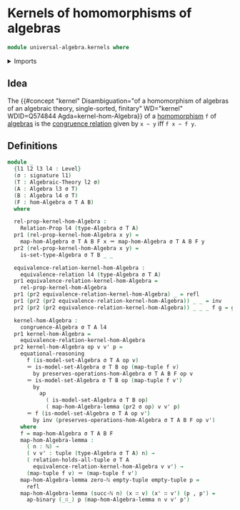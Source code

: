 # Kernels of homomorphisms of algebras

```agda
module universal-algebra.kernels where
```

<details><summary>Imports</summary>

```agda
open import elementary-number-theory.natural-numbers

open import foundation.action-on-identifications-binary-functions
open import foundation.action-on-identifications-functions
open import foundation.binary-relations
open import foundation.dependent-pair-types
open import foundation.equivalence-relations
open import foundation.identity-types
open import foundation.universe-levels

open import lists.functoriality-tuples
open import lists.tuples

open import universal-algebra.algebraic-theories
open import universal-algebra.algebras
open import universal-algebra.congruences
open import universal-algebra.homomorphisms-of-algebras
open import universal-algebra.signatures
```

</details>

## Idea

The
{{#concept "kernel" Disambiguation="of a homomorphism of algebras of an algebraic theory, single-sorted, finitary" WD="kernel" WDID=Q574844 Agda=kernel-hom-Algebra}}
of a [homomorphism](universal-algebra.homomorphisms-of-algebras.md) `f` of
[algebras](universal-algebra.algebras.md) is the
[congruence relation](universal-algebra.congruences.md) given by `x ~ y` iff
`f x ~ f y`.

## Definitions

```agda
module _
  {l1 l2 l3 l4 : Level}
  (σ : signature l1)
  (T : Algebraic-Theory l2 σ)
  (A : Algebra l3 σ T)
  (B : Algebra l4 σ T)
  (F : hom-Algebra σ T A B)
  where

  rel-prop-kernel-hom-Algebra :
    Relation-Prop l4 (type-Algebra σ T A)
  pr1 (rel-prop-kernel-hom-Algebra x y) =
    map-hom-Algebra σ T A B F x ＝ map-hom-Algebra σ T A B F y
  pr2 (rel-prop-kernel-hom-Algebra x y) =
    is-set-type-Algebra σ T B _ _

  equivalence-relation-kernel-hom-Algebra :
    equivalence-relation l4 (type-Algebra σ T A)
  pr1 equivalence-relation-kernel-hom-Algebra =
    rel-prop-kernel-hom-Algebra
  pr1 (pr2 equivalence-relation-kernel-hom-Algebra) _ = refl
  pr1 (pr2 (pr2 equivalence-relation-kernel-hom-Algebra)) _ _ = inv
  pr2 (pr2 (pr2 equivalence-relation-kernel-hom-Algebra)) _ _ _ f g = g ∙ f

  kernel-hom-Algebra :
    congruence-Algebra σ T A l4
  pr1 kernel-hom-Algebra =
    equivalence-relation-kernel-hom-Algebra
  pr2 kernel-hom-Algebra op v v' p =
    equational-reasoning
      f (is-model-set-Algebra σ T A op v)
      ＝ is-model-set-Algebra σ T B op (map-tuple f v)
        by preserves-operations-hom-Algebra σ T A B F op v
      ＝ is-model-set-Algebra σ T B op (map-tuple f v')
        by
          ap
            ( is-model-set-Algebra σ T B op)
            ( map-hom-Algebra-lemma (pr2 σ op) v v' p)
      ＝ f (is-model-set-Algebra σ T A op v')
        by inv (preserves-operations-hom-Algebra σ T A B F op v')
    where
    f = map-hom-Algebra σ T A B F
    map-hom-Algebra-lemma :
      ( n : ℕ) →
      ( v v' : tuple (type-Algebra σ T A) n) →
      ( relation-holds-all-tuple σ T A
        equivalence-relation-kernel-hom-Algebra v v') →
      (map-tuple f v) ＝ (map-tuple f v')
    map-hom-Algebra-lemma zero-ℕ empty-tuple empty-tuple p =
      refl
    map-hom-Algebra-lemma (succ-ℕ n) (x ∷ v) (x' ∷ v') (p , p') =
      ap-binary (_∷_) p (map-hom-Algebra-lemma n v v' p')
```
